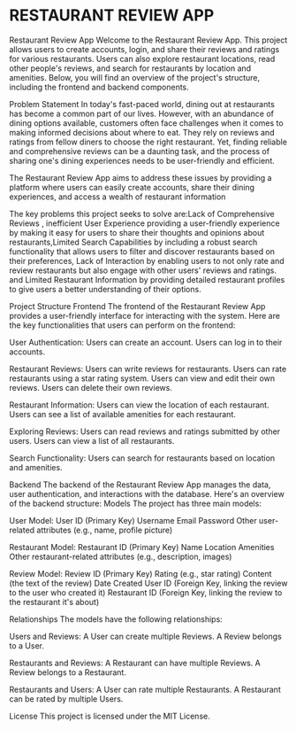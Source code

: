 # RESTAURANT REVIEW APP

Restaurant Review App Welcome to the Restaurant Review App. This project allows users to create accounts, login, and share their reviews and ratings for various restaurants. Users can also explore restaurant locations, read other people's reviews, and search for restaurants by location and amenities. Below, you will find an overview of the project's structure, including the frontend and backend components.

Problem Statement In today's fast-paced world, dining out at restaurants has become a common part of our lives. However, with an abundance of dining options available, customers often face challenges when it comes to making informed decisions about where to eat. They rely on reviews and ratings from fellow diners to choose the right restaurant. Yet, finding reliable and comprehensive reviews can be a daunting task, and the process of sharing one's dining experiences needs to be user-friendly and efficient.

The Restaurant Review App aims to address these issues by providing a platform where users can easily create accounts, share their dining experiences, and access a wealth of restaurant information

The key problems this project seeks to solve are:Lack of Comprehensive Reviews , inefficient User Experience providing a user-friendly experience by making it easy for users to share their thoughts and opinions about restaurants,Limited Search Capabilities by including a robust search functionality that allows users to filter and discover restaurants based on their preferences, Lack of Interaction by enabling users to not only rate and review restaurants but also engage with other users' reviews and ratings. and Limited Restaurant Information by providing detailed restaurant profiles to give users a better understanding of their options.

Project Structure Frontend The frontend of the Restaurant Review App provides a user-friendly interface for interacting with the system. Here are the key functionalities that users can perform on the frontend:

User Authentication: Users can create an account. Users can log in to their accounts.

Restaurant Reviews: Users can write reviews for restaurants. Users can rate restaurants using a star rating system. Users can view and edit their own reviews. Users can delete their own reviews.

Restaurant Information: Users can view the location of each restaurant. Users can see a list of available amenities for each restaurant.

Exploring Reviews: Users can read reviews and ratings submitted by other users. Users can view a list of all restaurants.

Search Functionality: Users can search for restaurants based on location and amenities.

Backend The backend of the Restaurant Review App manages the data, user authentication, and interactions with the database. Here's an overview of the backend structure: Models The project has three main models:

User Model: User ID (Primary Key) Username Email Password Other user-related attributes (e.g., name, profile picture)

Restaurant Model: Restaurant ID (Primary Key) Name Location Amenities Other restaurant-related attributes (e.g., description, images)

Review Model: Review ID (Primary Key) Rating (e.g., star rating) Content (the text of the review) Date Created User ID (Foreign Key, linking the review to the user who created it) Restaurant ID (Foreign Key, linking the review to the restaurant it's about)

Relationships The models have the following relationships:

Users and Reviews: A User can create multiple Reviews. A Review belongs to a User.

Restaurants and Reviews: A Restaurant can have multiple Reviews. A Review belongs to a Restaurant.

Restaurants and Users: A User can rate multiple Restaurants. A Restaurant can be rated by multiple Users.

License This project is licensed under the MIT License.
